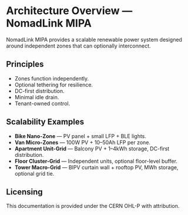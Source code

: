 # Architecture Overview — NomadLink MIPA


NomadLink MIPA provides a scalable renewable power system designed around independent zones that can optionally interconnect.


## Principles
- Zones function independently.
- Optional tethering for resilience.
- DC-first distribution.
- Minimal idle drain.
- Tenant-owned control.


## Scalability Examples
- **Bike Nano-Zone** — PV panel + small LFP + BLE lights.
- **Van Micro-Zones** — 100W PV + 10–50Ah LFP per zone.
- **Apartment Unit-Grid** — Balcony PV + 1–4kWh storage, DC-first distribution.
- **Floor Cluster-Grid** — Independent units, optional floor-level buffer.
- **Tower Macro-Grid** — BIPV curtain wall + rooftop PV, MWh storage, optional grid tie.


## Licensing
This documentation is provided under the CERN OHL-P with attribution.

